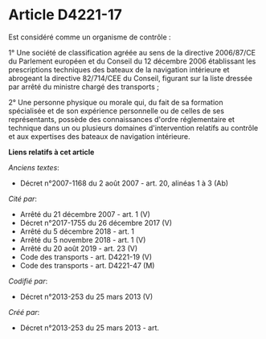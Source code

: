 # Article D4221-17

Est considéré comme un organisme de contrôle :

1° Une société de classification agréée au sens de la directive 2006/87/CE du Parlement européen et du Conseil du 12 décembre
2006 établissant les prescriptions techniques des bateaux de la navigation intérieure et abrogeant la directive 82/714/CEE du
Conseil, figurant sur la liste dressée par arrêté du ministre chargé des transports ;

2° Une personne physique ou morale qui, du fait de sa formation spécialisée et de son expérience personnelle ou de celles de
ses représentants, possède des connaissances d'ordre réglementaire et technique dans un ou plusieurs domaines d'intervention
relatifs au contrôle et aux expertises des bateaux de navigation intérieure.

**Liens relatifs à cet article**

_Anciens textes_:

  - Décret n°2007-1168 du 2 août 2007 - art. 20, alinéas 1 à 3 (Ab)

_Cité par_:

  - Arrêté du 21 décembre 2007 - art. 1 (V)
  - Décret n°2017-1755 du 26 décembre 2017 (V)
  - Arrêté du 5 décembre 2018 - art. 1
  - Arrêté du 5 novembre 2018 - art. 1 (V)
  - Arrêté du 20 août 2019 - art. 23 (V)
  - Code des transports - art. D4221-19 (V)
  - Code des transports - art. D4221-47 (M)

_Codifié par_:

  - Décret n°2013-253 du 25 mars 2013 (V)

_Créé par_:

  - Décret n°2013-253 du 25 mars 2013 - art.
